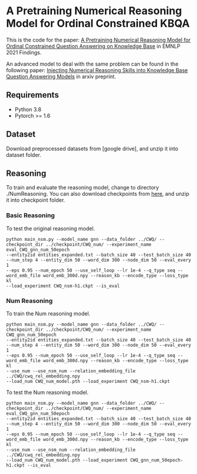# A Pretraining Numerical Reasoning Model for Ordinal Constrained KBQA 

This is the code for the paper:
    [A Pretraining Numerical Reasoning Model for Ordinal Constrained
Question Answering on Knowledge Base](https://aclanthology.org/2021.findings-emnlp.159/) in EMNLP 2021 Findings.

An advanced model to deal with the same problem can be found in the following paper: 
    [Injecting Numerical Reasoning Skills into Knowledge Base Question Answering Models](https://arxiv.org/abs/2112.06109) in arxiv preprint.

## Requirements

- Python 3.8
- Pytorch >= 1.6

## Dataset
Download preprocessed datasets from [google drive], and unzip it into dataset folder.

## Reasoning
To train and evaluate the reasoning model, change to directory ./NumReasoning. You can also download checkpoints from [here](https://drive.google.com/drive/folders/1jFcV1vj6wbAVuIOMyjgULZNkLBXjmDPa?usp=sharing), and unzip it into checkpoint folder.


### Basic Reasoning
To test the original reasoning model.

    python main_nsm.py --model_name gnn --data_folder ../CWQ/ --checkpoint_dir ../checkpoint/CWQ_num/ --experiment_name eval_CWQ_gnn_num_50epoch
    --entity2id entities_expanded.txt --batch_size 40 --test_batch_size 40 --num_step 4 --entity_dim 50 --word_dim 300 --node_dim 50 --eval_every 1 
    --eps 0.95 --num_epoch 50 --use_self_loop --lr 1e-4 --q_type seq --word_emb_file word_emb_300d.npy --reason_kb --encode_type --loss_type kl 
    --load_experiment CWQ_nsm-h1.ckpt --is_eval

### Num Reasoning
To train the Num reasoning model.

    python main_nsm.py --model_name gnn --data_folder ../CWQ/ --checkpoint_dir ../checkpoint/CWQ_num/ --experiment_name CWQ_gnn_num_50epoch
    --entity2id entities_expanded.txt --batch_size 40 --test_batch_size 40 --num_step 4 --entity_dim 50 --word_dim 300 --node_dim 50 --eval_every 1  
    --eps 0.95 --num_epoch 50 --use_self_loop --lr 1e-4 --q_type seq --word_emb_file word_emb_300d.npy --reason_kb --encode_type --loss_type kl 
    --use_num --use_nsm_num --relation_embedding_file ../CWQ/cwq_rel_embedding.npy 
    --load_num CWQ_num_model.pth --load_experiment CWQ_nsm-h1.ckpt

To test the Num reasoning model.

    python main_nsm.py --model_name gnn --data_folder ../CWQ/ --checkpoint_dir ../checkpoint/CWQ_num/ --experiment_name eval_CWQ_gnn_num_50epoch
    --entity2id entities_expanded.txt --batch_size 40 --test_batch_size 40 --num_step 4 --entity_dim 50 --word_dim 300 --node_dim 50 --eval_every 1  
    --eps 0.95 --num_epoch 50 --use_self_loop --lr 1e-4 --q_type seq --word_emb_file word_emb_300d.npy --reason_kb --encode_type --loss_type kl 
    --use_num --use_nsm_num --relation_embedding_file ../CWQ/cwq_rel_embedding.npy 
    --load_num CWQ_num_model.pth --load_experiment CWQ_gnn_num_50epoch-h1.ckpt --is_eval 
